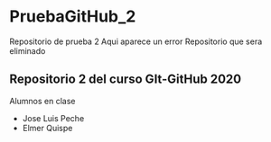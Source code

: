 # PruebaGitHub_2
Repositorio de prueba 2
Aqui aparece un error
Repositorio que sera eliminado

## Repositorio 2 del curso GIt-GitHub 2020
Alumnos en clase
- Jose Luis Peche
- Elmer Quispe
